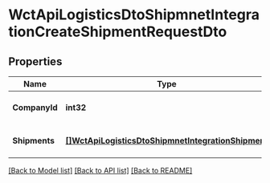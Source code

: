 # WctApiLogisticsDtoShipmnetIntegrationCreateShipmentRequestDto

## Properties
Name | Type | Description | Notes
------------ | ------------- | ------------- | -------------
**CompanyId** | **int32** | 0: Aramex | [optional] [default to null]
**Shipments** | [**[]WctApiLogisticsDtoShipmnetIntegrationShipment**](WCT.Api.Logistics.Dto.ShipmnetIntegration.Shipment.md) | 包含装运信息 | [optional] [default to null]

[[Back to Model list]](../README.md#documentation-for-models) [[Back to API list]](../README.md#documentation-for-api-endpoints) [[Back to README]](../README.md)


